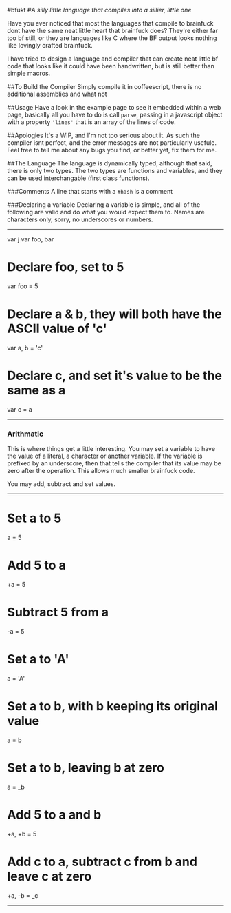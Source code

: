 #bfukt
#*A silly little language that compiles into a sillier, little one*

Have you ever noticed that most the languages that compile to brainfuck dont 
have the same neat little heart that brainfuck does? They're either far too bf
still, or they are languages like C where the BF output looks nothing like
lovingly crafted brainfuck.

I have tried to design a language and compiler that can create neat little bf
code that looks like it could have been handwritten, but is still better than
simple macros.

##To Build the Compiler
Simply compile it in coffeescript, there is no additional assemblies and what 
not

##Usage
Have a look in the example page to see it embedded within a web page, basically
all you have to do is call `parse`, passing in a javascript object with a 
property `'lines'` that is an array of the lines of code.

##Apologies
It's a WIP, and I'm not too serious about it. As such the compiler isnt perfect,
and the error messages are not particularly usefule. Feel free to tell me about
any bugs you find, or better yet, fix them for me.

##The Language
The language is dynamically typed, although that said, there is only two types.
The two types are functions and variables, and they can be used interchangable 
(first class functions).

###Comments
A line that starts with a `#hash` is a comment

###Declaring a variable
Declaring a variable is simple, and all of the following are valid and do what
you would expect them to. Names are characters only, sorry, no underscores or 
numbers.

***
var j
var foo, bar

# Declare foo, set to 5
var foo = 5

# Declare a & b, they will both have the ASCII value of 'c'
var a, b = 'c'

# Declare c, and set it's value to be the same as a
var c = a
***

### Arithmatic
This is where things get a little interesting. You may set a variable to have
the value of a literal, a character or another variable. If the variable is 
prefixed by an underscore, then that tells the compiler that its value may
be zero after the operation. This allows much smaller brainfuck code.

You may add, subtract and set values.

***
# Set a to 5
a = 5

# Add 5 to a
+a = 5

# Subtract 5 from a
-a = 5

# Set a to 'A'
a = 'A'

# Set a to b, with b keeping its original value
a = b

# Set a to b, leaving b at zero
a = _b

# Add 5 to a and b
+a, +b = 5

# Add c to a, subtract c from b and leave c at zero
+a, -b = _c
***
